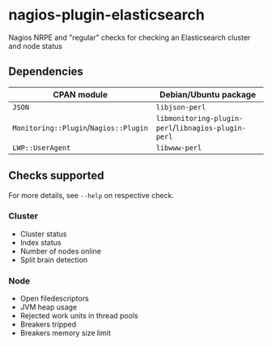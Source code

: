 # nagios-plugin-elasticsearch

Nagios NRPE and "regular" checks for checking an Elasticsearch cluster and node status

## Dependencies

| CPAN module                           | Debian/Ubuntu package                               |
|---------------------------------------|-----------------------------------------------------|
| `JSON`                                | `libjson-perl`                                      |
| `Monitoring::Plugin`/`Nagios::Plugin` | `libmonitoring-plugin-perl`/`libnagios-plugin-perl` |
| `LWP::UserAgent`                      | `libwww-perl`                                       |

## Checks supported

For more details, see `--help` on respective check.

### Cluster
* Cluster status
* Index status
* Number of nodes online
* Split brain detection

### Node
* Open filedescriptors
* JVM heap usage
* Rejected work units in thread pools
* Breakers tripped
* Breakers memory size limit

